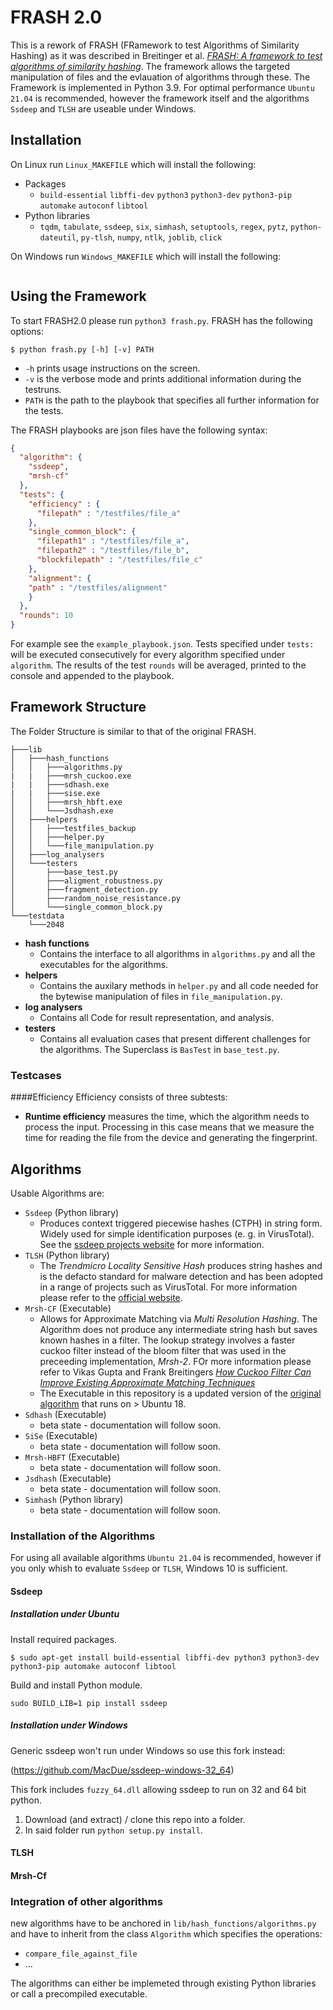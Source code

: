 # FRASH 2.0

This is a rework of FRASH (FRamework to test Algorithms of Similarity Hashing) as it was described in Breitinger et al. 
[_FRASH: A framework to test algorithms of similarity hashing_](https://www.sciencedirect.com/science/article/pii/S1742287613000522). The framework allows the targeted manipulation of files 
and the evlauation of algorithms through these. The Framework is implemented in Python 3.9. For optimal performance `Ubuntu 21.04` is recommended, however the framework itself and the algorithms `Ssdeep` and `TLSH` are useable under Windows. 


## Installation 

On Linux run `Linux_MAKEFILE` which will install the following:
- Packages 
  - `build-essential` `libffi-dev` `python3` `python3-dev` `python3-pip` `automake` `autoconf` `libtool`
- Python libraries
  - `tqdm`, `tabulate`, `ssdeep`, `six`, `simhash`, `setuptools`, `regex`, `pytz`, `python-dateutil`, `py-tlsh`, `numpy`, 
  `ntlk`, `joblib`, `click`


On Windows run `Windows_MAKEFILE` which will install the following:
 ```
 
 ```
## Using the Framework

To start FRASH2.0 please run `python3 frash.py`. FRASH has the following options: 
```
$ python frash.py [-h] [-v] PATH
```
- `-h` prints usage instructions on the screen.
- `-v` is the verbose mode and prints additional information during the testruns.
- `PATH` is the path to the playbook that specifies all further information for the tests. 

The FRASH playbooks are json files have the following syntax:

```json
{
  "algorithm": {
    "ssdeep",
    "mrsh-cf"
  },
  "tests": {
    "efficiency" : {
      "filepath" : "/testfiles/file_a"
    },
    "single_common_block": {
      "filepath1" : "/testfiles/file_a", 
      "filepath2" : "/testfiles/file_b",
      "blockfilepath" : "/testfiles/file_c"
    },
    "alignment": {
    "path" : "/testfiles/alignment"
    }
  },
  "rounds": 10
}
```
For example see the `example_playbook.json`. Tests specified under `tests:` will be executed consecutively for every algorithm specified under `algorithm`.
The results of the test `rounds` will be averaged, printed to the console and appended to the playbook. 

## Framework Structure
The Folder Structure is similar to that of the  original FRASH.

```
├───lib               
│   ├───hash_functions
│   │   ├───algorithms.py
|   |   ├───mrsh_cuckoo.exe
|   |   ├───sdhash.exe
|   |   ├───sise.exe
│   │   ├───mrsh_hbft.exe
│   │   └───Jsdhash.exe
│   ├───helpers
│   │   ├───testfiles_backup
│   │   ├───helper.py
│   │   └───file_manipulation.py
│   ├───log_analysers
│   └───testers
│       ├───base_test.py
│       ├───aligment_robustness.py
│       ├───fragment_detection.py
│       ├───random_noise_resistance.py
│       └───single_common_block.py      
└───testdata
    └───2048
```
- **hash functions** 
  - Contains the interface to all algorithms in `algorithms.py` and all the executables for the algorithms.
- **helpers**
  - Contains the auxilary methods in `helper.py` and all code needed for the bytewise manipulation of files in `file_manipulation.py`.
- **log analysers**
  - Contains all Code for result representation, and analysis. 
- **testers**
  - Contains all evaluation cases that present different challenges for the algorithms. The Superclass is `BasTest` in `base_test.py`.

### Testcases

####Efficiency 
Efficiency consists of three subtests:
- **Runtime efficiency** measures the time, which the algorithm needs to process the input. Processing in this case means that we measure the time for reading the file from the device and generating the fingerprint.

## Algorithms
Usable Algorithms are: 
- `Ssdeep` (Python library)
  - Produces context triggered piecewise hashes (CTPH) in string form. Widely used for simple identification purposes (e. g. in VirusTotal). See the  [ssdeep projects website](https://ssdeep-project.github.io/ssdeep/index.html) for more information. 
- `TLSH` (Python library)
  - The _Trendmicro Locality Sensitive Hash_ produces string hashes and is the defacto standard for malware detection and has been adopted in a range of projects such as VirusTotal. For more information please refer to the [official website](http://tlsh.org/).
- `Mrsh-CF` (Executable)
  - Allows for Approximate Matching via _Multi Resolution Hashing_. The Algorithm does not produce any intermediate string hash but saves known hashes in a filter. The lookup strategy involves a faster cuckoo filter instead of the bloom filter that was used in the preceeding implementation, _Mrsh-2_. FOr more information please refer to Vikas Gupta and Frank Breitingers [_How Cuckoo Filter Can Improve Existing Approximate Matching Techniques_](https://www.researchgate.net/publication/292985174_How_Cuckoo_Filter_Can_Improve_Existing_Approximate_Matching_Techniques.)
  - The Executable in this repository is a updated version of the [original algorithm](https://www.fbreitinger.de/wp-content/uploads/2015/06/mrsh_cuckoo.zip) that runs on > Ubuntu 18. 
- `Sdhash` (Executable)
  - beta state - documentation will follow soon.
- `SiSe` (Executable)
  - beta state - documentation will follow soon.
- `Mrsh-HBFT` (Executable)
  - beta state - documentation will follow soon.
- `Jsdhash` (Executable)
  - beta state - documentation will follow soon.
- `Simhash` (Python library) 
  - beta state - documentation will follow soon.

### Installation of the Algorithms

For using all available algorithms `Ubuntu 21.04` is recommended, however if you only whish to evaluate `Ssdeep` or `TLSH`, Windows 10 is sufficient.  

#### Ssdeep
##### Installation under Ubuntu
Install required packages.
```
$ sudo apt-get install build-essential libffi-dev python3 python3-dev python3-pip automake autoconf libtool
```
Build and install Python module.
```
sudo BUILD_LIB=1 pip install ssdeep
```

##### Installation under Windows

Generic ssdeep won't run under Windows so use this fork instead:

(https://github.com/MacDue/ssdeep-windows-32_64)

This fork includes `fuzzy_64.dll` allowing ssdeep to run on 32 and 64 bit python. 

1. Download (and extract) / clone this repo into a folder.
2. In said folder run `python setup.py install`.

#### TLSH

#### Mrsh-Cf



### Integration of other algorithms
 new algorithms have to be anchored in `lib/hash_functions/algorithms.py` and have to inherit from the class 
`Algorithm` which specifies the operations: 
- `compare_file_against_file`
- ...

The algorithms can either be implemeted through existing Python libraries or call a precompiled executable. 
